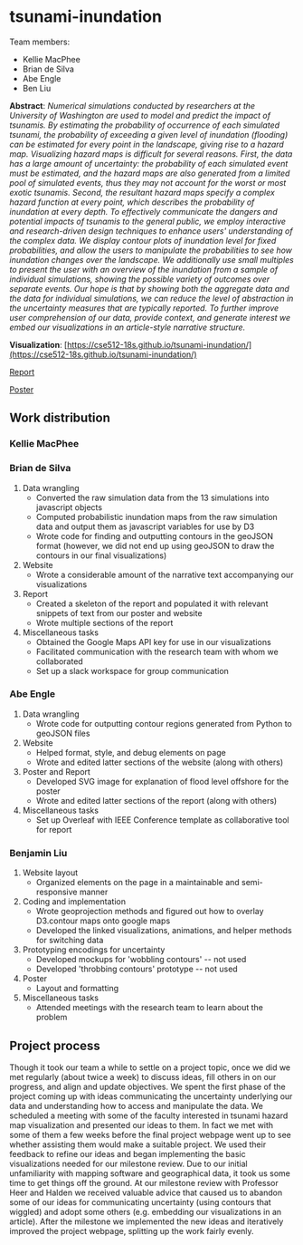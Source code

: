 # tsunami-inundation

Team members:

- Kellie MacPhee
- Brian de Silva
- Abe Engle
- Ben Liu

**Abstract**: *Numerical simulations conducted by researchers at the University of Washington are used to model and predict the impact of tsunamis. By estimating the probability of occurrence of each simulated tsunami, the probability of exceeding a given level of inundation (flooding) can be estimated for every point in the landscape, giving rise to a hazard map. Visualizing hazard maps is difficult for several reasons. First, the data has a large amount of uncertainty: the probability of each simulated event must be estimated, and the hazard maps are also generated from a limited pool of simulated events, thus they may not account for the worst or most exotic tsunamis. Second, the resultant hazard maps specify a complex hazard function at every point, which describes the probability of inundation at every depth.
To effectively communicate the dangers and potential impacts of tsunamis to the general public, we employ interactive and research-driven design techniques to enhance users' understanding of the complex data. We display contour plots of inundation level for fixed probabilities, and allow the users to manipulate the probabilities to see how inundation changes over the landscape. We additionally use small multiples to present the user with an overview of the inundation from a sample of individual simulations, showing the possible variety of outcomes over separate events. Our hope is that by showing both the aggregate data and the data for individual simulations, we can reduce the level of abstraction in the uncertainty measures that are typically reported. To further improve user comprehension of our data, provide context, and generate interest we embed our visualizations in an article-style narrative structure.*

**Visualization**: [https://cse512-18s.github.io/tsunami-inundation/](https://cse512-18s.github.io/tsunami-inundation/)

[Report](report/report.pdf)

[Poster](poster/poster.pdf)

## Work distribution

### Kellie MacPhee

### Brian de Silva
1. Data wrangling
    * Converted the raw simulation data from the 13 simulations into javascript objects
    * Computed probabilistic inundation maps from the raw simulation data and output them as javascript variables for use by D3
    * Wrote code for finding and outputting contours in the geoJSON format (however, we did not end up using geoJSON to draw the contours in our final visualizations)
2. Website
    * Wrote a considerable amount of the narrative text accompanying our visualizations
3. Report
    * Created a skeleton of the report and populated it with relevant snippets of text from our poster and website
    * Wrote multiple sections of the report
4. Miscellaneous tasks
    * Obtained the Google Maps API key for use in our visualizations
    * Facilitated communication with the research team with whom we collaborated
    * Set up a slack workspace for group communication

### Abe Engle
1. Data wrangling
    * Wrote code for outputting contour regions generated from Python to geoJSON files
2. Website
    * Helped format, style, and debug elements on page
    * Wrote and edited latter sections of the website (along with others)
3. Poster and Report
    * Developed SVG image for explanation of flood level offshore for the poster 
    * Wrote and edited latter sections of the report (along with others)
4. Miscellaneous tasks
    * Set up Overleaf with IEEE Conference template as collaborative tool for report

### Benjamin Liu
1. Website layout
	* Organized elements on the page in a maintainable and semi-responsive manner
2. Coding and implementation
	* Wrote geoprojection methods and figured out how to overlay D3.contour maps onto google maps
	* Developed the linked visualizations, animations, and helper methods for switching data
3. Prototyping encodings for uncertainty
	* Developed mockups for 'wobbling contours' -- not used
	* Developed 'throbbing contours' prototype -- not used
4. Poster
	* Layout and formatting
5. Miscellaneous tasks
	* Attended meetings with the research team to learn about the problem


## Project process
Though it took our team a while to settle on a project topic, once we did we met regularly (about twice a week) to discuss ideas, fill others in on our progress, and align and update objectives. We spent the first phase of the project coming up with ideas communicating the uncertainty underlying our data and understanding how to access and manipulate the data. We scheduled a meeting with some of the faculty interested in tsunami hazard map visualization and presented our ideas to them. In fact we met with some of them a few weeks before the final project webpage went up to see whether assisting them would make a suitable project. We used their feedback to refine our ideas and began implementing the basic visualizations needed for our milestone review. Due to our initial unfamiliarity with mapping software and geographical data, it took us some time to get things off the ground. At our milestone review with Professor Heer and Halden we received valuable advice that caused us to abandon some of our ideas for communicating uncertainty (using contours that wiggled) and adopt some others (e.g. embedding our visualizations in an article). After the milestone we implemented the new ideas and iteratively improved the project webpage, splitting up the work fairly evenly.
